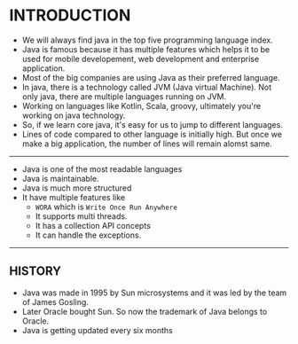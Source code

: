 # INTRODUCTION

- We will always find java in the top five programming language index.
- Java is famous because it has multiple features which helps it to be used for mobile developement, web development and enterprise application.
- Most of the big companies are using Java as their preferred language.
- In java, there is a technology called JVM (Java virtual Machine). Not only java, there are multiple languages running on JVM.
- Working on languages like Kotlin, Scala, groovy, ultimately you're working on java technology.
- So, if we learn core java, it's easy for us to jump to different languages. 
- Lines of code compared to other language is initially high. But once we make a big application, the number of lines will remain alomst same.

----

- Java is one of the most readable languages
- Java is maintainable.
- Java is much more structured
- It have multiple features like
    - `WORA` which is `Write Once Run Anywhere`
    - It supports multi threads.
    - It has a collection API concepts
    - It can handle the exceptions.

---

## HISTORY

- Java was made in 1995 by Sun microsystems and it was led by the team of James Gosling.
- Later Oracle bought Sun. So now the trademark of Java belongs to Oracle.
- Java is getting updated every six months